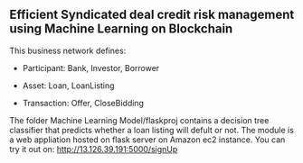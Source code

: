 ## Efficient Syndicated deal credit risk management using Machine Learning on Blockchain

This business network defines:

* Participant: Bank, Investor, Borrower

* Asset: Loan, LoanListing

* Transaction: Offer, CloseBidding

The folder Machine Learning Model/flaskproj contains a decision tree classifier that predicts whether a loan listing will defult or not. The module is a web appliation hosted on flask server on Amazon ec2 instance. You can try it out on: http://13.126.39.191:5000/signUp 
